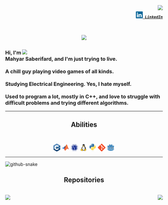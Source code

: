 <img align="right" src="https://visitor-badge.laobi.icu/badge?page_id=Mahyar-Saberifard">

<h5 align="right">
  <code><a href="https://www.linkedin.com/in/mahyar-saberifard-43b3b2338/" title="LinkedIn Profile"><img width="22" src="images/linkedin.svg"> LinkedIn</a></code>
</h5>

<h1 align="center">
  <a href="https://git.io/typing-svg">
    <img src="https://readme-typing-svg.herokuapp.com/?lines=Hello,+There!;Nice+to+meet+you!+:D&center=true&size=30&color=DAAA0A">
  </a>
</h1>

<h3 align=left>
  <a href="https://github.com/anuraghazra/github-readme-stats" title="Go to Source">
    <img align=right width=450 src="https://github-readme-stats.vercel.app/api?username=Mahyar-Saberifard&show_icons=true&theme=react&border_color=61dafb&hide_border=true" />
  </a>
  
  Hi, I'm Mahyar Saberifard, and I'm just trying to live.
  <br>
  <br>
  A chill guy playing video games of all kinds.
  <br>
  <br>
  Studying Electrical Engineering. Yes, I hate myself.
  <br>
  <br>
  Used to program a lot, mostly in C++, and love to struggle with difficult problems and trying different algorithms.
  <br>
</h3>

<hr>
<h2 align="center">Abilities</h2>
<br>
<p align="center">
  <code><img title="C++" height="25" src="images/cpp.svg"></code>
  <code><img title="Matlab" height="25" src="images/matlab.svg"></code>
  <code><img title="Verilog" height="25" src="images/verilog.svg"></code>
  <code><img title="Linux" height="25" src="images/linux.svg"></code>
  <code><img title="Python" height="25" src="images/python-original.svg"></code>
  <code><img title="Git" height="25" src="images/git.svg"></code>
  <code><img title="Godot" height="25" src="images/godot.svg"></code>
</p>
<hr>

<picture>
  <source media="(prefers-color-scheme: dark)" srcset="https://raw.githubusercontent.com/Mahyar-Saberifard/Mahyar-Saberifard/output/github-snake-dark.svg" />
  <source media="(prefers-color-scheme: light)" srcset="https://raw.githubusercontent.com/Mahyar-Saberifard/Mahyar-Saberifard/output/github-snake.svg" />
  <img alt="github-snake" src="https://raw.githubusercontent.com/Mahyar-Saberifard/Mahyar-Saberifard/output/github-snake.svg" />
</picture>

<h2 align="center">Repositories</h2>
<br>
<div width="100%" align="center">
  <a align="left" href="https://github.com/Mahyar-Saberifard/NutSpice" title="NutSpice"><img align="left" height="115" src="https://github-readme-stats.vercel.app/api/pin/?username=Mahyar-Saberifard&repo=NutSpice&theme=react&border_color=61dafb&border_radius=10"></a><a align="right" href="https://github.com/Mahyar-Saberifard/Cpp-IDE" title="C++ IDE"><img align="right" height="115" src="https://github-readme-stats.vercel.app/api/pin/?username=Mahyar-Saberifard&repo=Cpp-IDE&theme=react&border_color=61dafb&border_radius=10"></a>
</div>
<br/><br/><br/><br/><br/><br/>
